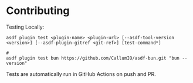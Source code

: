 # Contributing

Testing Locally:

```shell
asdf plugin test <plugin-name> <plugin-url> [--asdf-tool-version <version>] [--asdf-plugin-gitref <git-ref>] [test-command*]

#
asdf plugin test bun https://github.com/CallumIO/asdf-bun.git "bun --version"
```

Tests are automatically run in GitHub Actions on push and PR.
